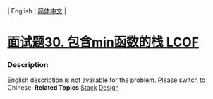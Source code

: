 | English | [简体中文](README.md) |

# [面试题30. 包含min函数的栈 LCOF](https://leetcode-cn.com/problems/bao-han-minhan-shu-de-zhan-lcof)
 ### Description
English description is not available for the problem. Please switch to Chinese.
**Related Topics**  [Stack](https://leetcode-cn.com/tag/stack) [Design](https://leetcode-cn.com/tag/design) 